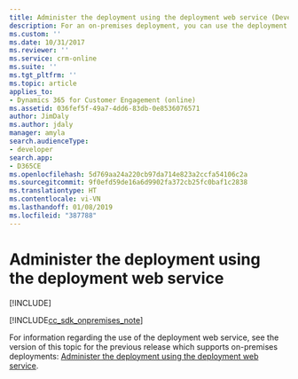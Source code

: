 ```yaml
---
title: Administer the deployment using the deployment web service (Developer Guide for Dynamics 365 for Customer Engagement) | MicrosoftDocs
description: For an on-premises deployment, you can use the deployment web service (deployment service) as a programmatic alternative to using the Deployment Manager. Note that the caller must be a Deployment Administrator to use this web service. This allows you to manage organizations, servers, and licenses for deployments of Microsoft Dynamics 365 for Customer Engagement.
ms.custom: ''
ms.date: 10/31/2017
ms.reviewer: ''
ms.service: crm-online
ms.suite: ''
ms.tgt_pltfrm: ''
ms.topic: article
applies_to:
- Dynamics 365 for Customer Engagement (online)
ms.assetid: 036fef5f-49a7-4dd6-83db-0e8536076571
author: JimDaly
ms.author: jdaly
manager: amyla
search.audienceType:
- developer
search.app:
- D365CE
ms.openlocfilehash: 5d769aa24a220cb97da714e823a2ccfa54106c2a
ms.sourcegitcommit: 9f0efd59de16a6d9902fa372cb25fc0baf1c2838
ms.translationtype: HT
ms.contentlocale: vi-VN
ms.lasthandoff: 01/08/2019
ms.locfileid: "387788"
---
```

# <a name="administer-the-deployment-using-the-deployment-web-service"></a>Administer the deployment using the deployment web service

[!INCLUDE[](../includes/cc_applies_to_update_9_0_0.md)]

[!INCLUDE[cc_sdk_onpremises_note](../includes/cc-sdk-onpremises-note.md)]

For information regarding the use of the deployment web service, see the version of this topic for the previous release which supports on-premises deployments: [Administer the deployment using the deployment web service](https://msdn.microsoft.com/library/gg327886.aspx).
